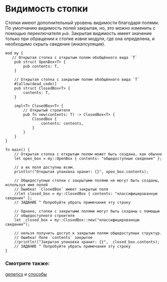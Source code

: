 # Видимость стопки

Стопки имеют дополнительный уровень видимости благодаря полями. По умолчанию
видимость полей закрытая, но, это можно изменить с помощью переключателя `pub`.
Закрытая видимость имеет значение только при обращении к стопке извне модуля,
где она определена, и необходимо скрыть сведения (инкапсуляция).

```rust,editable
mod my {
   // Открытая стопка с открытым полем обобщённого вида `T`
    pub struct OpenBox<T> {
        pub contents: T,
    }

    // Открытая стопка с закрытым полем обобщённого вида `T`
    #[allow(dead_code)]
    pub struct ClosedBox<T> {
        contents: T,
    }

    impl<T> ClosedBox<T> {
        // Открытый строителя
        pub fn new(contents: T) -> ClosedBox<T> {
            ClosedBox {
                contents: contents,
            }
        }
    }
}

fn main() {
    // Открытая стопка с открытым полем может быть создана, как обычно
    let open_box = my::OpenBox { contents: "общедоступные сведения" };

    // а их поля доступны всем.
    println!("Открытая упаковка хранит: {}", open_box.contents);

    // Общедоступные стопки с закрытыми полями не могут быть созданы, используя имя полей
    // Ошибка! `ClosedBox` имеет закрытые поля
    //let closed_box = my::ClosedBox { contents: "классифицированную сведения" };
    // ЗАДАНИЕ ^ Попробуйте убрать примечания эту строку

    // Однако, стопки с закрытыми полями могут быть созданы с помощью
    // общедоступного строителя
    let _closed_box = my::ClosedBox::new("классифицированную сведения");

    // нельзя получить доступ к закрытым полям общедоступных структур.
    // Ошибка! Поле `contents` закрытое
    //println!("Закрытая упаковка хранит: {}", _closed_box.contents);
    // ЗАДАНИЕ ^ Попробуйте убрать примечания эту строку
}
```

### Смотрите также:

[generics][generics] и [способы][methods]

[generics]: generics.html
[methods]: fn/methods.html